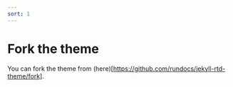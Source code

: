 ```yaml
---
sort: 1
---
```


# Fork the theme

You can fork the theme from (here)[https://github.com/rundocs/jekyll-rtd-theme/fork].
